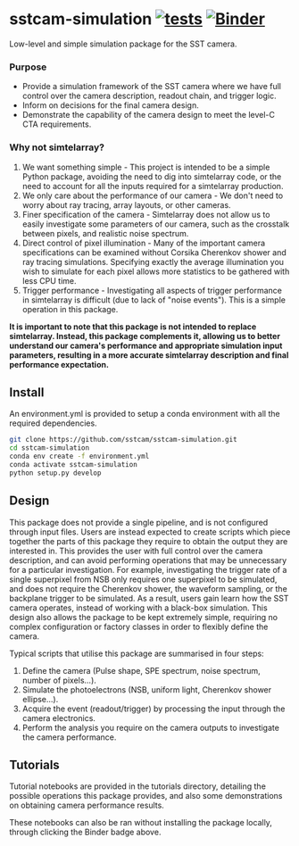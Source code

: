 # sstcam-simulation [![tests](https://github.com/sstcam/sstcam-simulation/workflows/tests/badge.svg)](https://github.com/sstcam/sstcam-simulation/actions?query=workflow%3Atests) [![Binder](https://mybinder.org/badge_logo.svg)](https://mybinder.org/v2/gh/sstcam/sstcam-simulation/master)

Low-level and simple simulation package for the SST camera. 


### Purpose

* Provide a simulation framework of the SST camera where we have full control over the camera description, readout chain, and trigger logic. 
* Inform on decisions for the final camera design.
* Demonstrate the capability of the camera design to meet the level-C CTA requirements.


### Why not simtelarray?

1. We want something simple - This project is intended to be a simple Python package, avoiding the need to dig into simtelarray code, or the need to account for all the inputs required for a simtelarray production.
2. We only care about the performance of our camera -  We don't need to worry about ray tracing, array layouts, or other cameras. 
3. Finer specification of the camera - Simtelarray does not allow us to easily investigate some parameters of our camera, such as the crosstalk between pixels, and realistic noise spectrum.
4. Direct control of pixel illumination - Many of the important camera specifications can be examined without Corsika Cherenkov shower and ray tracing simulations. Specifying exactly the average illumination you wish to simulate for each pixel allows more statistics to be gathered with less CPU time.
5. Trigger performance - Investigating all aspects of trigger performance in simtelarray is difficult (due to lack of "noise events"). This is a simple operation in this package.

**It is important to note that this package is not intended to replace simtelarray. Instead, this package complements it, allowing us to better understand our camera's performance and appropriate simulation input parameters, resulting in a more accurate simtelarray description and final performance expectation.**

## Install

An environment.yml is provided to setup a conda environment with all the 
required dependencies.

```bash
git clone https://github.com/sstcam/sstcam-simulation.git
cd sstcam-simulation
conda env create -f environment.yml
conda activate sstcam-simulation
python setup.py develop
```


## Design

This package does not provide a single pipeline, and is not configured through 
input files. Users are instead expected to create scripts which piece together the 
parts of this package they require to obtain the output they are interested in. This 
provides the user with full control over the camera description, and can avoid 
performing operations that may be unnecessary for a particular investigation. For 
example, investigating the trigger rate of a single superpixel from NSB only requires 
one superpixel to be simulated, and does not require the Cherenkov shower, 
the waveform sampling, or the backplane trigger to be simulated. As a result, 
users gain learn how the SST camera operates, instead of working 
with a black-box simulation. This design also allows the package to be kept 
extremely simple, requiring no complex configuration or factory classes in 
order to flexibly define the camera.

Typical scripts that utilise this package are summarised in four steps:
1. Define the camera (Pulse shape, SPE spectrum, noise spectrum, number of pixels...).
2. Simulate the photoelectrons (NSB, uniform light, Cherenkov shower ellipse...).
3. Acquire the event (readout/trigger) by processing the input through the camera electronics.
4. Perform the analysis you require on the camera outputs to investigate the camera performance.


## Tutorials

Tutorial notebooks are provided in the tutorials directory, detailing the 
possible operations this package provides, and also some demonstrations on 
obtaining camera performance results.

These notebooks can also be ran without installing the package locally, through 
clicking the Binder badge above.
